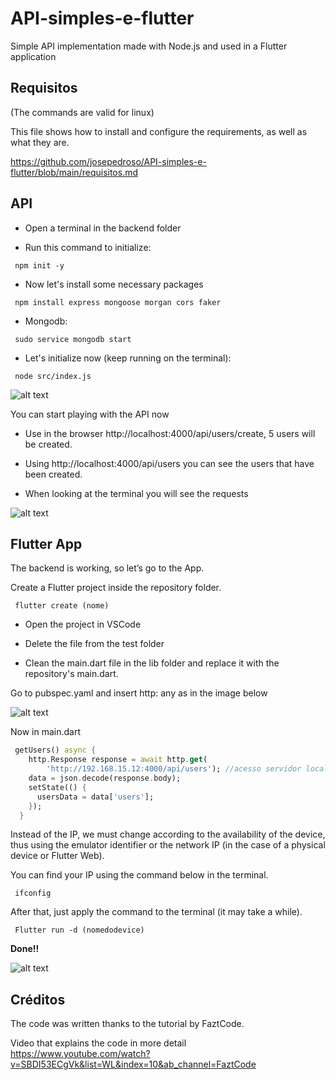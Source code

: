 # API-simples-e-flutter
Simple API implementation made with Node.js and used in a Flutter application
  
## Requisitos
(The commands are valid for linux)

This file shows how to install and configure the requirements, as well as what they are.

https://github.com/josepedroso/API-simples-e-flutter/blob/main/requisitos.md

## API

- Open a terminal in the backend folder

- Run this command to initialize:

```Shell
 npm init -y
```

- Now let's install some necessary packages

```Shell
 npm install express mongoose morgan cors faker
```

- Mongodb:

```Shell
 sudo service mongodb start
```

- Let's initialize now (keep running on the terminal):

```Shell
 node src/index.js
```


![alt text](https://github.com/josepedroso/API-simples-e-flutter/blob/main/screens/Captura%20de%20tela%20de%202020-10-17%2020-27-00.png)

You can start playing with the API now

- Use in the browser http://localhost:4000/api/users/create, 5 users will be created.
- Using http://localhost:4000/api/users you can see the users that have been created.

- When looking at the terminal you will see the requests 

![alt text](https://github.com/josepedroso/API-simples-e-flutter/blob/main/screens/Captura%20de%20tela%20de%202020-10-29%2016-55-52.png)



## Flutter App

The backend is working, so let’s go to the App.

Create a Flutter project inside the repository folder.
```Shell
 flutter create (nome)
```


- Open the project in VSCode

- Delete the file from the test folder

- Clean the main.dart file in the lib folder and replace it with the repository's main.dart.

Go to pubspec.yaml and insert http: any as in the image below

![alt text](https://github.com/josepedroso/API-simples-e-flutter/blob/main/screens/Captura%20de%20tela%20de%202020-11-03%2016-32-56.png)

Now in main.dart

```Dart
 getUsers() async {
    http.Response response = await http.get(
        'http://192.168.15.12:4000/api/users'); //acesso servidor local
    data = json.decode(response.body);
    setState(() {
      usersData = data['users'];
    });
  }
```

Instead of the IP, we must change according to the availability of the device, thus using the emulator identifier or the network IP (in the case of a physical device or Flutter Web).

You can find your IP using the command below in the terminal.
```Shell
 ifconfig
```

After that, just apply the command to the terminal (it may take a while).
 
```Shell
 Flutter run -d (nomedodevice)
```

**Done!!**

![alt text](https://github.com/josepedroso/API-simples-e-flutter/blob/main/screens/Screenshot_20201029-164146.png)


## Créditos
The code was written thanks to the tutorial by FaztCode.
 
Video that explains the code in more detail 
https://www.youtube.com/watch?v=SBDI53ECgVk&list=WL&index=10&ab_channel=FaztCode



